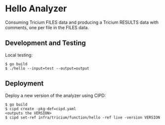 # Hello Analyzer

Consuming Tricium FILES data and producing a Tricium RESULTS data with comments,
one per file in the FILES data.

## Development and Testing

Local testing:

```
$ go build
$ ./hello --input=test --output=output
```

## Deployment

Deploy a new version of the analyzer using CIPD:

```
$ go build
$ cipd create -pkg-def=cipd.yaml
<outputs the VERSION>
$ cipd set-ref infra/tricium/function/hello -ref live -version VERSION
```
